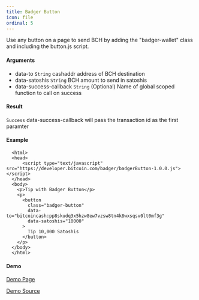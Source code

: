 ```yaml
---
title: Badger Button
icon: file
ordinal: 5
---
```


Use any button on a page to send BCH by adding the "badger-wallet" class and including the button.js script.

#### Arguments

- data-to `String` cashaddr address of BCH destination
- data-satoshis `String` BCH amount to send in satoshis
- data-success-callback `String` (Optional) Name of global scoped function to call on success

#### Result

`Success` data-success-callback will pass the transaction id as the first paramter

#### Example

      <html>
      <head>
          <script type="text/javascript" src="https://developer.bitcoin.com/badger/badgerButton-1.0.0.js"></script>
      </head>
      <body>
        <p>Tip with Badger Button</p>
        <p>
          <button
            class="badger-button"
            data-to="bitcoincash:pp8skudq3x5hzw8ew7vzsw8tn4k8wxsqsv0lt0mf3g"
            data-satoshis="10000"
          >
            Tip 10,000 Satoshis
          </button>
        </p>
      </body>
      </html>

#### Demo

[Demo Page](https://bitcoin-com.github.io/badger-samples/badger-button.html)

[Demo Source](https://github.com/Bitcoin-com/badger-samples/blob/master/badger-button.html)
